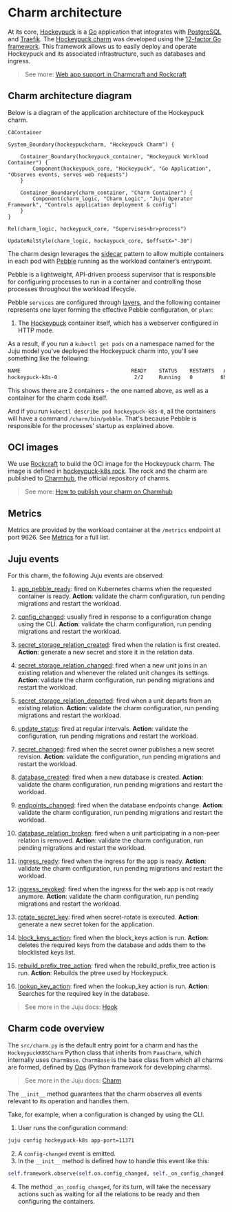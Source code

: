 # Charm architecture

At its core, [Hockeypuck](https://hockeypuck.io/) is a [Go](https://go.dev/) application that integrates with [PostgreSQL](https://www.postgresql.org/) and [Traefik](https://traefik.io/traefik/). The [Hockeypuck charm](https://github.com/canonical/hockeypuck-k8s-operator) was developed using the [12-factor Go framework](https://canonical-charmcraft.readthedocs-hosted.com/en/stable/reference/extensions/go-framework-extension/). This framework allows us to easily deploy and operate Hockeypuck and its associated infrastructure, such as databases and ingress.

> See more: [Web app support in Charmcraft and Rockcraft](https://canonical-12-factor-app-support.readthedocs-hosted.com/en/latest/)

## Charm architecture diagram

Below is a diagram of the application architecture of the Hockeypuck charm.

```mermaid
C4Container

System_Boundary(hockeypuckcharm, "Hockeypuck Charm") {

    Container_Boundary(hockeypuck_container, "Hockeypuck Workload Container") {
        Component(hockeypuck_core, "Hockeypuck", "Go Application", "Observes events, serves web requests")
    }

    Container_Boundary(charm_container, "Charm Container") {
        Component(charm_logic, "Charm Logic", "Juju Operator Framework", "Controls application deployment & config")
    }
}

Rel(charm_logic, hockeypuck_core, "Supervises<br>process")

UpdateRelStyle(charm_logic, hockeypuck_core, $offsetX="-30")

```

The charm design leverages the [sidecar](https://kubernetes.io/blog/2015/06/the-distributed-system-toolkit-patterns/#example-1-sidecar-containers) pattern to allow multiple containers in each pod with [Pebble](https://ops.readthedocs.io/en/latest/reference/pebble.html) running as the workload container’s entrypoint.

Pebble is a lightweight, API-driven process supervisor that is responsible for configuring processes to run in a container and controlling those processes throughout the workload lifecycle.

Pebble `services` are configured through [layers](https://github.com/canonical/pebble#layer-specification), and the following container represents one layer forming the effective Pebble configuration, or `plan`:

1. The [Hockeypuck](https://hockeypuck.io/) container itself, which has a webserver configured in HTTP mode.

As a result, if you run a `kubectl get pods` on a namespace named for the Juju model you've deployed the Hockeypuck charm into, you'll see something like the following:

```bash
NAME                                    READY    STATUS    RESTARTS   AGE
hockeypuck-k8s-0                         2/2     Running   0         6h4m
```

This shows there are 2 containers - the one named above, as well as a container for the charm code itself.

And if you run `kubectl describe pod hockeypuck-k8s-0`, all the containers will have a command ```/charm/bin/pebble```. That's because Pebble is responsible for the processes' startup as explained above. 

## OCI images

We use [Rockcraft](https://canonical-rockcraft.readthedocs-hosted.com/en/latest/) to build the OCI image for the Hockeypuck charm. 
The image is defined in [hockeypuck-k8s rock](https://github.com/canonical/hockeypuck-k8s-operator/blob/main/_rock/rockcraft.yaml).
The rock and the charm are published to [Charmhub](https://charmhub.io/), the official repository of charms.

> See more: [How to publish your charm on Charmhub](https://canonical-charmcraft.readthedocs-hosted.com/en/stable/howto/manage-charms/#publish-a-charm-on-charmhub)

## Metrics

Metrics are provided by the workload container at the `/metrics` endpoint at port 9626. 
See [Metrics](../reference/metrics.md) for a full list.
 
## Juju events

For this charm, the following Juju events are observed:

1. [app_pebble_ready](https://documentation.ubuntu.com/juju/3.6/reference/hook/index.html#container-pebble-ready): fired on Kubernetes charms when the requested container is ready. **Action**: validate the charm configuration, run pending migrations and restart the workload.

2. [config_changed](https://documentation.ubuntu.com/juju/latest/reference/hook/index.html#config-changed): usually fired in response to a configuration change using the CLI. **Action**: validate the charm configuration, run pending migrations and restart the workload.

3. [secret_storage_relation_created](https://documentation.ubuntu.com/juju/latest/reference/hook/index.html#endpoint-relation-created): fired when the relation is first created. **Action**: generate a new secret and store it in the relation data.

4. [secret_storage_relation_changed](https://documentation.ubuntu.com/juju/latest/reference/hook/index.html#endpoint-relation-changed): fired when a new unit joins in an existing relation and whenever the related unit changes its settings. **Action**: validate the charm configuration, run pending migrations and restart the workload.

5. [secret_storage_relation_departed](https://documentation.ubuntu.com/juju/latest/reference/hook/index.html#endpoint-relation-departed): fired when a unit departs from an existing relation. **Action**: validate the charm configuration, run pending migrations and restart the workload.

6. [update_status](https://documentation.ubuntu.com/juju/latest/reference/hook/index.html#update-status): fired at regular intervals. **Action**: validate the configuration, run pending migrations and restart the workload.

7. [secret_changed](https://documentation.ubuntu.com/juju/latest/reference/hook/index.html#secret-changed): fired when the secret owner publishes a new secret revision. **Action**: validate the configuration, run pending migrations and restart the workload.

8. [database_created](https://github.com/canonical/data-platform-libs): fired when a new database is created. **Action**: validate the charm configuration, run pending migrations and restart the workload.

9. [endpoints_changed](https://github.com/canonical/data-platform-libs): fired when the database endpoints change. **Action**: validate the charm configuration, run pending migrations and restart the workload.

10. [database_relation_broken](https://github.com/canonical/data-platform-libs): fired when a unit participating in a non-peer relation is removed. **Action**: validate the charm configuration, run pending migrations and restart the workload.

11. [ingress_ready](https://github.com/canonical/traefik-k8s-operator): fired when the ingress for the app is ready. **Action**: validate the charm configuration, run pending migrations and restart the workload.

12. [ingress_revoked](https://github.com/canonical/traefik-k8s-operator): fired when the ingress for the web app is not ready anymore. **Action**: validate the charm configuration, run pending migrations and restart the workload.

13. [rotate_secret_key](https://documentation.ubuntu.com/juju/latest/user/reference/action/): fired when secret-rotate is executed.  **Action**: generate a new secret token for the application.

14. [block_keys_action](https://documentation.ubuntu.com/juju/latest/reference/action/): fired when the block_keys action is run. **Action**: deletes the required keys from the database and adds them to the blocklisted keys list.

15. [rebuild_prefix_tree_action](https://documentation.ubuntu.com/juju/latest/reference/action/): fired when the rebuild_prefix_tree action is run. **Action**: Rebuilds the ptree used by Hockeypuck.

16. [lookup_key_action](https://documentation.ubuntu.com/juju/latest/reference/action/): fired when the lookup_key action is run. **Action**: Searches for the required key in the database.


> See more in the Juju docs: [Hook](https://documentation.ubuntu.com/juju/latest/reference/hook/)

## Charm code overview

The `src/charm.py` is the default entry point for a charm and has the `HockeypuckK8SCharm` Python class that inherits from `PaasCharm`, which internally uses `CharmBase`. `CharmBase` is the base class from which all charms are formed, defined by [Ops](https://ops.readthedocs.io/en/latest/) (Python framework for developing charms).

> See more in the Juju docs: [Charm](https://documentation.ubuntu.com/juju/latest/reference/charm/)

The `__init__` method guarantees that the charm observes all events relevant to its operation and handles them.

Take, for example, when a configuration is changed by using the CLI.

1. User runs the configuration command:
```bash
juju config hockeypuck-k8s app-port=11371
```
2. A `config-changed` event is emitted.
3. In the `__init__` method is defined how to handle this event like this:
```python
self.framework.observe(self.on.config_changed, self._on_config_changed)
```
4. The method `_on_config_changed`, for its turn, will take the necessary actions such as waiting for all the relations to be ready and then configuring the containers.